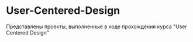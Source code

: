 # User-Centered-Design
Представлены проекты, выполненные в ходе прохождения курса "User Centered Design"

